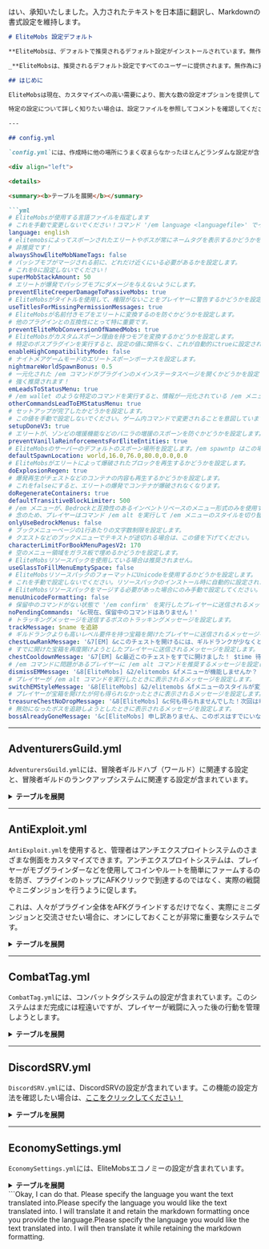 はい、承知いたしました。入力されたテキストを日本語に翻訳し、Markdownの書式設定を維持します。

```markdown
# EliteMobs 設定デフォルト

**EliteMobsは、デフォルトで推奨されるデフォルト設定がインストールされています。無作為に変更すると、全体的なエクスペリエンスが悪化する可能性が高いです。**

_**EliteMobsは、推奨されるデフォルト設定ですべてのユーザーに提供されます。無作為に変更してからサポートを要求した場合、設定ファイルをリセットするように言われる可能性が非常に高いです。プラグインの変更は、推測ではなくプレイテストに基づいて行うべきです。**_

## はじめに

EliteMobsは現在、カスタマイズへの高い需要により、膨大な数の設定オプションを提供しています。このWikiページを簡潔に保つため、デフォルト設定のみが表示されます。

特定の設定について詳しく知りたい場合は、設定ファイルを参照してコメントを確認してください。

---

## config.yml

`config.yml`には、作成時に他の場所にうまく収まらなかったほとんどランダムな設定が含まれています。バージョン間で最も変更される可能性が高い設定ファイルです。

<div align="left">

<details>

<summary><b>テーブルを展開</b></summary>

```yml
# EliteMobsが使用する言語ファイルを指定します
# これを手動で変更しないでください！コマンド '/em language <languagefile>' でインストールされることを意図しています
language: english
# elitemobsによってスポーンされたエリートやボスが常にネームタグを表示するかどうかを設定します。
# 非推奨です！
alwaysShowEliteMobNameTags: false
# パッシブモブがマージされる前に、どれだけ近くにいる必要があるかを設定します。
# これを0に設定しないでください！
superMobStackAmount: 50
# エリートが爆発でパッシブモブにダメージを与えないようにします。
preventEliteCreeperDamageToPassiveMobs: true
# EliteMobsがタイトルを使用して、権限がないことをプレイヤーに警告するかどうかを設定します。
useTitlesForMissingPermissionMessages: true
# EliteMobsが名前付きモブをエリートに変換するのを防ぐかどうかを設定します。
# 他のプラグインとの互換性にとって特に重要です。
preventEliteMobConversionOfNamedMobs: true
# EliteMobsがカスタムスポーン理由を持つモブを変換するかどうかを設定します。
# 特定のボスプラグインを実行すると、設定の値に関係なく、これが自動的にtrueに設定されます。
enableHighCompatibilityMode: false
# ナイトメアゲームモードのエリートスポーンボーナスを設定します。
nightmareWorldSpawnBonus: 0.5
# 一元化された /em コマンドがプラグインのメインステータスページを開くかどうかを設定します。
# 強く推奨されます！
emLeadsToStatusMenu: true
# /em wallet のような特定のコマンドを実行すると、情報が一元化されている /em メニューに移動するかどうかを設定します。
otherCommandsLeadToEMStatusMenu: true
# セットアップが完了したかどうかを設定します。
# この値を手動で設定しないでください。ゲーム内コマンドで変更されることを意図しています。
setupDoneV3: true
# エリートが、ゾンビの増援機能などのバニラの増援のスポーンを防ぐかどうかを設定します。
preventVanillaReinforcementsForEliteEntities: true
# EliteMobsのサーバーのデフォルトのスポーン場所を設定します。/em spawntp はこの場所に移動します。
defaultSpawnLocation: world,16.0,76.0,80.0,0.0,0.0
# EliteMobsがエリートによって爆破されたブロックを再生するかどうかを設定します。
doExplosionRegen: true
# 爆発再生がチェストなどのコンテナの内容も再生するかどうかを設定します。
# これをfalseにすると、エリートの爆発でコンテナが爆破されなくなります。
doRegenerateContainers: true
defaultTransitiveBlockLimiter: 500
# /em メニューが、Bedrockと互換性のあるインベントリベースのメニュー形式のみを使用するかどうかを設定します。
# 念のため、プレイヤーはコマンド /em alt を実行して /em メニューのスタイルを切り替えることができます。
onlyUseBedrockMenus: false
# ブックメニューページの1行あたりの文字数制限を設定します。
# クエストなどのブックメニューでテキストが途切れる場合は、この値を下げてください。
characterLimitForBookMenuPagesV2: 170
# 空のメニュー領域をガラス板で埋めるかどうかを設定します。
# EliteMobsリソースパックを使用している場合は推奨されません。
useGlassToFillMenuEmptySpace: false
# EliteMobsリソースパックのフォーマットにUnicodeを使用するかどうかを設定します。
# これを手動で設定しないでください。リソースパックのインストール時に自動的に設定されます。
# EliteMobsリソースパックをマージする必要があった場合にのみ手動で設定してください。その場合、間隔がうまく機能しない可能性があることを想定してください。
menuUnicodeFormatting: false
# 保留中のコマンドがない状態で '/em confirm' を実行したプレイヤーに送信されるメッセージを設定します。
noPendingCommands: '&c現在、保留中のコマンドはありません！'
# トラッキングメッセージを送信するボスのトラッキングメッセージを設定します。
trackMessage: $name を追跡
# ギルドランクよりも高いレベル要件を持つ宝箱を開けたプレイヤーに送信されるメッセージを設定します。
chestLowRankMessage: '&7[EM] &cこのチェストを開けるには、ギルドランクが少なくとも $rank &cである必要があります！'
# すでに開けた宝箱を再度開けようとしたプレイヤーに送信されるメッセージを設定します。
chestCooldownMessage: '&7[EM] &c最近このチェストをすでに開けました！ $time 待ってください！'
# /em コマンドに問題があるプレイヤーに /em alt コマンドを推奨するメッセージを設定します。
dismissEMMessage: '&8[EliteMobs] &2/elitemobs &fメニューが機能しませんか？ &2/elitemobs alt &fを試して代替バージョンのメニューを見てください！ &cこのメッセージを再度表示したくないですか？ &4/em dismiss'
# プレイヤーが /em alt コマンドを実行したときに表示されるメッセージを設定します。
switchEMStyleMessage: '&8[EliteMobs] &2/elitemobs &fメニューのスタイルが変更されました！確認してください！'
# プレイヤーが宝箱を開けたが何も得られなかったときに表示されるメッセージを設定します。
treasureChestNoDropMessage: '&8[EliteMobs] &c何も得られませんでした！次回は幸運を！'
# 無効になったボスを追跡しようとしたときに表示されるメッセージを設定します。
bossAlreadyGoneMessage: '&c[EliteMobs] 申し訳ありません、このボスはすでにいなくなりました！'
```

</details>

---

## AdventurersGuild.yml

`AdventurersGuild.yml`には、冒険者ギルドハブ（ワールド）に関連する設定と、冒険者ギルドのランクアップシステムに関連する設定が含まれています。

<details>

<summary><b>テーブルを展開</b></summary>

```yml
# EliteMobsがプレステージ報酬としてギルドランクをアンロックする際に最大体力を追加するかどうかを設定します。
Add max health when unlocking higher guild ranks: true
# EliteMobsがプレステージ報酬としてギルドランクをアンロックする際にクリティカルストライクチャンスを追加するかどうかを設定します。
Add critical chance when unlocking higher guild ranks: true
# EliteMobsがプレステージ報酬としてギルドランクをアンロックする際に回避チャンスを追加するかどうかを設定します。
Add dodge chance when unlocking higher guild ranks: true
# ユーザーコマンドが冒険者ギルドハブにリダイレクトされるかどうかを設定します。これはゲームプレイの没入感とチュートリアル目的で強く推奨されます。
userCommandsTeleportToAdventurersGuild: true
# 冒険者ギルドのゲーム内表示名を設定します。
adventurersGuildMenuName: '&6&l冒険者のハブ'
# プレステージ0 ランク0 を設定します。
Prestige 0 rank 0: '&8一般人 - エリートを無効化します！'
# プレステージ0 ランク0 の短いプレースホルダーを設定します。
Prestige 0 rank 0 short placeholder: '&6&l✧&e0'
...
# プレイヤーのルートがギルドレベルによって制限されるかどうかを設定します。
# これはEliteMobsの信じられないほど重要な部分であり、非常に強く推奨されます。
limitLootBasedOnGuildTier: true
# ギルドレベルが低いためにルートが弱体化されたプレイヤーに送信されるメッセージを設定します。
lootLimiterMessage: '&7[EM] &cより良いアイテムをルートするには、/ag を通じて次のギルドランクをアンロックする必要があります！'
# ギルドランクアップ時に実行されるコマンドを設定します。プレースホルダーは次のとおりです。
# $prestigerank - プレステージランクを出力します
# $activerank - 現在アクティブなランクを出力します
# $player - プレイヤー名を出力します
onRankUpCommand: []
# プレステージランクアップ時に実行されるコマンドを設定します。
# $prestigerank - プレステージランクを出力します
# $activerank - 現在アクティブなランクを出力します
# $player - プレイヤー名を出力します
onPrestigeUpCommand: []
# 最初の回避ボーナスのプレステージレベルを設定します。
dodgePrestige3Bonus: 3.0
# 2番目の回避ボーナスのプレステージレベルを設定します。
dodgePrestige6Bonus: 6.0
# 3番目の回避ボーナスのプレステージレベルを設定します。
dodgePrestige9Bonus: 10.0
# 最初のクリティカルヒットボーナスのプレステージレベルを設定します。
critPrestige2Bonus: 3.0
# 2番目のクリティカルヒットボーナスのプレステージレベルを設定します。
critPrestige5Bonus: 6.0
# 3番目のクリティカルヒットボーナスのプレステージレベルを設定します。
critPrestige8Bonus: 10.0
# 最初の最大体力ボーナスのプレステージレベルを設定します。
healthPrestige1Bonus: 2.0
# 2番目の最大体力ボーナスのプレステージレベルを設定します。
healthPrestige4Bonus: 2.5
# 3番目の最大体力ボーナスのプレステージレベルを設定します。
healthPrestige7Bonus: 3.0
# 3番目の最大体力ボーナスのプレステージレベルを設定します。
healthPrestige10Bonus: 4.0
# ランクアップするために倒す必要があるボスの推定基本数を設定します。
baseKillsForRankUp: 100
# ランクアップするために倒す必要があるボスの推定追加数を、レベルごとに設定します。
# 計算式は、この数 x プレイヤーの現在のレベルです。
additionalKillsForRankUpPerTier: 50
# 誰かがプレステージランクをアンロックしたときにプレイヤーに送信されるタイトルを設定します。
# $player はプレイヤーの表示名に置き換えられるプレースホルダーです。
prestigeUnlockMessageTitle: $player
# 誰かがプレステージランクをアンロックしたときにプレイヤーに送信されるサブタイトルを設定します。
# $tier はプレイヤーのプレステージレベルに置き換えられるプレースホルダーです。
prestigeUnlockMessageSubtitle: '&2が $tier&2 をアンロックしました！'
# プレイヤーが平和（一般人）ランクを使用している場合にスポーン確率に適用される乗数を設定します。
peacefulModeEliteChanceDecrease: 0.2
# ギルドランクボーナスが適用されないワールドのリストを設定します。
worldsWithoutAGBonuses: []
# EliteMobsの平和モードへの切り替えをユーザーが無効にできるようにします。平和モードは、そのプレイヤーの周りのモブのレベルとスポーン率を特に低下させます。
disableCommonerRank: false
```

</details>

---

## AntiExploit.yml

`AntiExploit.yml`を使用すると、管理者はアンチエクスプロイトシステムのさまざまな側面をカスタマイズできます。アンチエクスプロイトシステムは、プレイヤーがモブグラインダーなどを使用してコインやルートを簡単にファームするのを防ぎ、プラグインのトップにAFKクリックで到達するのではなく、実際の戦闘やミニダンジョンを行うように促します。

これは、人々がプラグイン全体をAFKグラインドするだけでなく、実際にミニダンジョンと交流させたい場合に、オンにしておくことが非常に重要なシステムです。

<details>

<summary><b>テーブルを展開</b></summary>

```yml
# アンチエクスプロイトがトリガーされたときに表示されるメッセージを設定します。
AntiExploit message: '&c[EM AntiExploit] &7近くのエリートは特別なルートをドロップしません。'
# ダークルームアンチエクスプロイト1が有効になっているかどうかを設定します。
# 特定のアンチエクスプロイト機能は意図的に文書化されていません。サーバーオペレーターはどのアンチエクスプロイトタイプがトリガーされたかを確認できますが、それが具体的にどのように機能するかについての詳細情報は提供されていません。
Enable darkroom antiexploit 1: true
# ダークルームアンチエクスプロイト2が有効になっているかどうかを設定します。
# 特定のアンチエクスプロイト機能は意図的に文書化されていません。サーバーオペレーターはどのアンチエクスプロイトタイプがトリガーされたかを確認できますが、それが具体的にどのように機能するかについての詳細情報は提供されていません。
Enable darkroom antiexploit 2: true
# ダークルームアンチエクスプロイト3が有効になっているかどうかを設定します。
# 特定のアンチエクスプロイト機能は意図的に文書化されていません。サーバーオペレーターはどのアンチエクスプロイトタイプがトリガーされたかを確認できますが、それが具体的にどのように機能するかについての詳細情報は提供されていません。
Enable darkroom antiexploit 3: true
# 大規模ダークルームアンチエクスプロイト1が有効になっているかどうかを設定します。
# 特定のアンチエクスプロイト機能は意図的に文書化されていません。サーバーオペレーターはどのアンチエクスプロイトタイプがトリガーされたかを確認できますが、それが具体的にどのように機能するかについての詳細情報は提供されていません。
Enable large darkroom antiexploit 1: true
# エンダーマン高さアンチエクスプロイトが有効になっているかどうかを設定します。
# 特定のアンチエクスプロイト機能は意図的に文書化されていません。サーバーオペレーターはどのアンチエクスプロイトタイプがトリガーされたかを確認できますが、それが具体的にどのように機能するかについての詳細情報は提供されていません。
Enable enderman height antiexploit: true
# マウントアンチエクスプロイトが有効になっているかどうかを設定します。
# 特定のアンチエクスプロイト機能は意図的に文書化されていません。サーバーオペレーターはどのアンチエクスプロイトタイプがトリガーされたかを確認できますが、それが具体的にどのように機能するかについての詳細情報は提供されていません。
Enable mount antiexploit: true
# エリートモブがアイテムを拾うことができるかどうかを設定します。
preventItemPickupByMobs: true
# 環境ダメージアンチエクスプロイトが有効になっているかどうかを設定します。
# 特定のアンチエクスプロイト機能は意図的に文書化されていません。サーバーオペレーターはどのアンチエクスプロイトタイプがトリガーされたかを確認できますが、それが具体的にどのように機能するかについての詳細情報は提供されていません。
Enable ambient damage antiexploit: true
# ハニーブロックアンチエクスプロイトが有効になっているかどうかを設定します。
# 特定のアンチエクスプロイト機能は意図的に文書化されていません。サーバーオペレーターはどのアンチエクスプロイトタイプがトリガーされたかを確認できますが、それが具体的にどのように機能するかについての詳細情報は提供されていません。
Enable honey block antiexploit: true
# アンチエクスプロイトアクティベーションのしきい値を設定します。値が高いほど寛容になります。これを変更することは推奨されません。
antiExploitThreshold: 10
# パスなしアンチエクスプロイトが有効になっているかどうかを設定します。
nPathExploit: true
```

</details>

---

## CombatTag.yml

`CombatTag.yml`には、コンバットタグシステムの設定が含まれています。このシステムはまだ完成には程遠いですが、プレイヤーが戦闘に入った後の行動を管理しようとします。

<details>

<summary><b>テーブルを展開</b></summary>

```yml
# コンバットタグが有効になっているかどうかを設定します。
# 有効にすると、戦闘に参加した飛行中のプレイヤーは飛行を停止するように設定されます。
Enable combat tag: true
# コンバットタグがアクティベートされたときに送信されるメッセージを設定します。
Combat tag message: '&c[EliteMobs] コンバットタグがアクティベートされました！'
# /ag コマンドにテレポート前のタイマーがあるかどうかを設定します。
Enable adventurers guild teleport timer: true
# テレポートタイマーを待っている間に設定されるアクションメッセージを設定します。
Teleport time left: '&7[EM] &a$time &7秒後にテレポートします...'
# テレポートを待っている間にプレイヤーが移動したときに送信されるメッセージを設定します。
Teleport cancelled: '&7[EM] &cテレポートが中断されました！'
```

</details>

---

## DiscordSRV.yml

`DiscordSRV.yml`には、DiscordSRVの設定が含まれています。この機能の設定方法を確認したい場合は、[ここをクリックしてください！]($language$/elitemobs/discordsrv.md)

<details>

<summary><b>テーブルを展開</b></summary>

```yml
# ドキュメントはこちらにあります: https://magmaguy.com/wiki.html#lang=en&article=elitemobs+discordsrv.md
announcementRoomName: YOU_NEED_TO_PUT_THE_NAME_OF_THE_DISCORD_ROOM_YOU_WANT_ELITEMOBS_ANNOUNCEMENTS_TO_BE_BROADCASTED_IN_AS_YOU_HAVE_IN_YOUR_DISCORDSRV_CONFIGURATION_FILE_CHECK_ELITEMOBS_WIKI_FOR_DETAILS
```

</details>

---

## EconomySettings.yml

`EconomySettings.yml`には、EliteMobsエコノミーの設定が含まれています。

<details>

<summary><b>テーブルを展開</b></summary>

```yml
# EliteMobsエコノミーが有効になっているかどうかを設定します。これは、エリートコイン、装備の売買能力、ギルドランクのアップグレード能力を意味します。
# 無効にすると、プレイヤーはプラグインで進行できなくなります！
enableEconomy: true
# アイテムの再販価格を元の価格の%で設定します。5は5%です。
itemResaleValue: 5.0
# 使用される通貨のゲーム内名を設定します。
currencyName: エリートコイン
# プラグインがVaultを使用するように設定します。これは推奨されません！理由はこちらをお読みください: https://github.com/MagmaGuy/EliteMobs/wiki/%5BThird-party-support%5D-Vault
useVault - not recommended: false
# エリートがレベルに基づいてコインをドロップするかどうかを設定します。
enableCurrencyShower: true
# エリートがドロップする通貨の乗数を設定します。
currencyShowerTierMultiplier: 1.0
# プレイヤーがエリート通貨を拾ったときに送信されるチャットメッセージを設定します。
chatCurrencyShowerMessage: '&7[EM] &a$amount $currency_name を拾いました！'
# プレイヤーがエリート通貨を拾ったときに送信されるアクションバーメッセージを設定します。
actionbarCurrencyShowerMessage: '&7[EM] &a$amount $currency_name を拾いました！'
# 通貨をルートした後にプレイヤーが得るメッセージを送信します。チュートリアル目的で役立ちます。
adventurersGuildNotificationMessages: '&7[EM] 余分な小遣い？ &a/ag ! を試してみてください！'
# プレイヤー間の取引の税率を設定します。
# 高レベルのプレイヤーは最大6倍の通貨を獲得でき、他のプレイヤーを使用してプレステージ通貨のリセットを回避しようとする可能性があるため、バランス上の理由から強く推奨されます。
playerToPlayerPaymentTaxes: 0.2
# 他のプレイヤーにエリート通貨を送信したときに送信されるメッセージを設定します。
Economy pay message v2: '&2$receiver&2 に &2$amount_sent $currency_name &2を支払いました。税引き後、&2$amount_received &2を受け取りました！'
# プレイヤーが通貨を送信した後に送信されるメッセージを設定します。
Economy currency left message: 現在、&2$amount_left $currency_name を持っています
# 通貨を受け取ったときに受信されるメッセージを設定します。
Economy money from payment message: &f$sender から &2$amount_received $currency_name &fを受け取りました
# プレイヤーが持っていない量のコインを送信しようとしたときに送信されるメッセージを設定します。
Economy payment insufficient currency: '&cそれを行うには、$currency_name が足りません！'
# /em balance メッセージ
Wallet command message: &2$balance $currency_name を持っています
# プレイヤーが他のプレイヤーに通貨を送信しようとしたときに送信される確認メッセージを設定します。
Tax confirmation message: '&c支払いを送信すると、$percentage% の税金がかかります。 &a続行するには &9$command &aを実行してください！'
# プレイヤーがショップから購入したときに送信されるメッセージを設定します。
Shop buy message: '&a$item_name を &a$item_value $currency_name &aで購入しました！'
# プレイヤーがショップとインタラクトしたときに送信されるメッセージを設定します。
Shop current balance message: '&a$currency_amount $currency_name を持っています。'
# アイテムを購入するのに十分な通貨を持っていないときに送信されるメッセージを設定します。
Shop insufficient funds message: '&c$currency_name が足りません！'
# プレイヤーが購入できないアイテムを購入しようとしたときに送信されるメッセージの2番目の部分を設定します。
Shop item cost message: そのアイテムは &c$item_value $currency_name です。
# アイテムをショップに売却したときに送信されるメッセージを設定します。
Shop sell message: '&a$item_name を &a$currency_amount $currency_name &aで売却しました！'
# そのプレイヤーに属さないアイテムを売却しようとしたときに送信されるメッセージを設定します。
Shop sale player items warning: '&c現在ソウルバウンドされていないアイテムは売却できません！これには他のプレステージティアのアイテムも含まれます！'
# EliteMobs以外のアイテムを売却しようとしたときに送信されるメッセージを設定します。
Shop sale instructions: '&cここではEliteMobsのルートのみを売却できます！（エリートからドロップした、ロアに価値が表示されている防具/武器）'
# エリートアイテムのバッチを売却したときに送信されるメッセージを設定します。
shopBatchSellItem: '&aアイテムを &a$currency_amount $currency_name &aで売却しました！'
lootShowerMaterial:
  # ドロップされたエリートコイン1個の素材タイプを設定します。
  '1': GOLD_NUGGET
  # ドロップされたエリートコイン5個の素材タイプを設定します。
  '5': GOLD_INGOT
  # ドロップされたエリートコイン10個の素材タイプを設定します。
  '10': GOLD_BLOCK
  # ドロップされたエリートコイン20個の素材タイプを設定します。
  '20': EMERALD
  # ドロップされたエリートコイン50個の素材タイプを設定します。
  '50': EMERALD_BLOCK
  # ドロップされたエリートコイン100個の素材タイプを設定します。
  '100': DIAMOND
  # ドロップされたエリートコイン500個の素材タイプを設定します。
  '500': DIAMOND_BLOCK
  # ドロップされたエリートコイン1000個の素材タイプを設定します。
  '1000': NETHER_STAR
lootShowerData:
  # ドロップされたエリートコイン1個のカスタムモデルIDを設定します。リソースパックで使用されます。
  '1': 1
  # ドロップされたエリートコイン5個のカスタムモデルIDを設定します。
  '5': 1
  # ドロップされたエリートコイン10個のカスタムモデルIDを設定します。
  '10': 1
  # ドロップされたエリートコイン20個のカスタムモデルIDを設定します。
  '20': 1
  # ドロップされたエリートコイン50個のカスタムモデルIDを設定します。
  '50': 1
  # ドロップされたエリートコイン100個のカスタムモデルIDを設定します。
  '100': 1
  # ドロップされたエリートコイン500個のカスタムモデルIDを設定します。
  '500': 1
  # ドロップされたエリートコイン1000個のカスタムモデルIDを設定します。
  '1000': 1
materialWorth:
  # elitemobs通貨システムにおけるこの素材の価値を設定します。
  DIAMOND_AXE: 17.0
  # elitemobs通貨システムにおけるこの素材の価値を設定します。
  DIAMOND_BOOTS: 17.0
  # elitemobs通貨システムにおけるこの素材の価値を設定します。
  DIAMOND_CHESTPLATE: 17.0
  # elitemobs通貨システムにおけるこの素材の価値を設定します。
  DIAMOND_LEGGINGS: 17.0
  # elitemobs通貨システムにおけるこの素材の価値を設定します。
  DIAMOND_HELMET: 17.0
  # elitemobs通貨システムにおけるこの素材の価値を設定します。
  DIAMOND_PICKAXE: 17.0
  # elitemobs通貨システムにおけるこの素材の価値を設定します。
  DIAMOND_SHOVEL: 17.0
  # elitemobs通貨システムにおけるこの素材の価値を設定します。
  DIAMOND_SWORD: 17.0
  # elitemobs通貨システムにおけるこの素材の価値を設定します。
  DIAMOND_HOE: 17.0
  # elitemobs通貨システムにおけるこの素材の価値を設定します。
  IRON_AXE: 16.0
```

</details>
```Okay, I can do that. Please specify the language you want the text translated into.Please specify the language you would like the text translated into. I will translate it and retain the markdown formatting once you provide the language.Please specify the language you would like the text translated into. I will then translate it while retaining the markdown formatting.